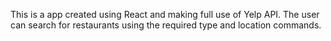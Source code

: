 This is a app created using React and making full use of Yelp API. The user can search for restaurants using the required type and location commands.
